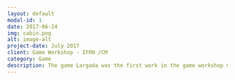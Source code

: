```yaml
---
layout: default
modal-id: 1
date: 2017-06-24
img: cabin.png
alt: image-alt
project-date: July 2017
client: Game Workshop - IFRN /CM
category: Game
description: The game Largada was the first work in the game workshop matter by educator Marcelo, where the goal was to be a platafomr game. To have the opportunity to play, just press the link: https://ruthimaria01.github.io/largada/
---
```

